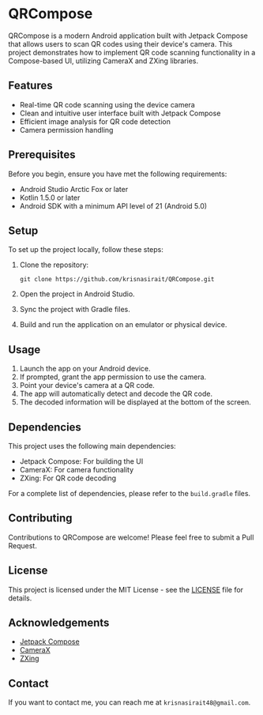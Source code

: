 # QRCompose

QRCompose is a modern Android application built with Jetpack Compose that allows users to scan QR codes using their device's camera. This project demonstrates how to implement QR code scanning functionality in a Compose-based UI, utilizing CameraX and ZXing libraries.

## Features

- Real-time QR code scanning using the device camera
- Clean and intuitive user interface built with Jetpack Compose
- Efficient image analysis for QR code detection
- Camera permission handling

## Prerequisites

Before you begin, ensure you have met the following requirements:

- Android Studio Arctic Fox or later
- Kotlin 1.5.0 or later
- Android SDK with a minimum API level of 21 (Android 5.0)

## Setup

To set up the project locally, follow these steps:

1. Clone the repository:
   ```
   git clone https://github.com/krisnasirait/QRCompose.git
   ```

2. Open the project in Android Studio.

3. Sync the project with Gradle files.

4. Build and run the application on an emulator or physical device.

## Usage

1. Launch the app on your Android device.
2. If prompted, grant the app permission to use the camera.
3. Point your device's camera at a QR code.
4. The app will automatically detect and decode the QR code.
5. The decoded information will be displayed at the bottom of the screen.

## Dependencies

This project uses the following main dependencies:

- Jetpack Compose: For building the UI
- CameraX: For camera functionality
- ZXing: For QR code decoding

For a complete list of dependencies, please refer to the `build.gradle` files.

## Contributing

Contributions to QRCompose are welcome! Please feel free to submit a Pull Request.

## License

This project is licensed under the MIT License - see the [LICENSE](LICENSE) file for details.

## Acknowledgements

- [Jetpack Compose](https://developer.android.com/jetpack/compose)
- [CameraX](https://developer.android.com/training/camerax)
- [ZXing](https://github.com/zxing/zxing)

## Contact

If you want to contact me, you can reach me at `krisnasirait48@gmail.com`.
